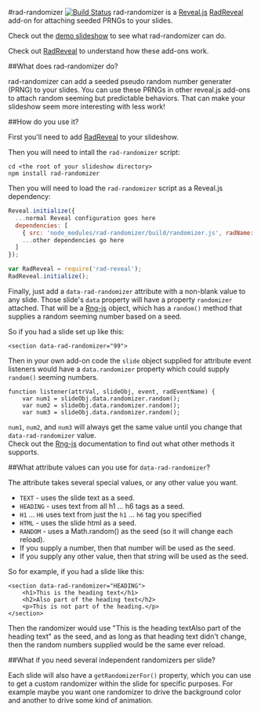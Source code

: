 #rad-randomizer [![Build Status](https://travis-ci.org/joelarson4/rad-randomizer.svg)](https://travis-ci.org/joelarson4/rad-randomizer)
rad-randomizer is a [Reveal.js](http://lab.hakim.se/reveal-js/) [RadReveal](https://github.com/joelarson4/radReveal) add-on for attaching seeded PRNGs to your slides.

Check out the [demo slideshow](http://joelarson4.github.io/rad-randomizer/demo.html) to see what rad-randomizer can do.

Check out [RadReveal](https://github.com/joelarson4/radReveal) to understand how these add-ons work.

##What does rad-randomizer do?

rad-randomizer can add a seeded pseudo random number generater (PRNG) to your slides.
You can use these PRNGs in other reveal.js add-ons to attach random seeming but predictable behaviors.
That can make your slideshow seem more interesting with less work!

##How do you use it?

First you'll need to add [RadReveal](https://github.com/joelarson4/radReveal) to your slideshow.

Then you will need to intall the `rad-randomizer` script:

    cd <the root of your slideshow directory>
    npm install rad-randomizer

Then you will need to load the `rad-randomizer` script as a Reveal.js dependency:    

```javascript
Reveal.initialize({
  ...normal Reveal configuration goes here
  dependencies: [
    { src: 'node_modules/rad-randomizer/build/randomizer.js', radName: 'colorizer', radConfig: { palette: 'standard' } }
    ...other dependencies go here
  ]
});

var RadReveal = require('rad-reveal');
RadReveal.initialize();
```

Finally, just add a `data-rad-randomizer` attribute with a non-blank value to any slide.
Those slide's `data` property will have a property `randomizer` attached.
That will be a [Rng-js](https://github.com/skeeto/rng-js) object, which has a `random()` method that supplies a random 
seeming number based on a seed.

So if you had a slide set up like this:

    <section data-rad-randomizer="99">

Then in your own add-on code the `slide` object supplied for attribute event listeners would have a `data.randomizer` property 
which could supply `random()` seeming numbers.

    function listener(attrVal, slideObj, event, radEventName) {
        var num1 = slideObj.data.randomizer.random();
        var num2 = slideObj.data.randomizer.random();
        var num3 = slideObj.data.randomizer.random();

`num1`, `num2`, and `num3` will always get the same value until you change that `data-rad-randomizer` value.  
Check out the [Rng-js](https://github.com/skeeto/rng-js) documentation to find out what other methods it supports.

##What attribute values can you use for `data-rad-randomizer`?

The attribute takes several special values, or any other value you want.

* `TEXT` - uses the slide text as a seed.
* `HEADING` - uses text from all h1 ... h6 tags as a seed.
* `H1` ... `H6` uses text from just the `h1` ... `h6` tag you specified
* `HTML` - uses the slide html as a seed.
* `RANDOM` - uses a Math.random() as the seed (so it will change each reload).
* If you supply a number, then that number will be used as the seed.
* If you supply any other value, then that string will be used as the seed.

So for example, if you had a slide like this:

    <section data-rad-randomizer="HEADING">
        <h1>This is the heading text</h1>
        <h2>Also part of the heading text</h2>
        <p>This is not part of the heading.</p>
    </section>

Then the randomizer would use "This is the heading textAlso part of the heading text" as the seed, and as long as that heading
text didn't change, then the random numbers supplied would be the same ever reload.

##What if you need several independent randomizers per slide?

Each slide will also have a `getRandomizerFor()` property, which you can use to get a custom randomizer within the slide for 
specific purposes.  For example maybe you want one randomizer to drive the background color and another to drive some kind
of animation.